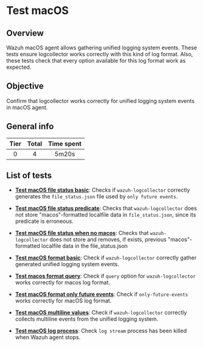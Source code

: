 # Test macOS

## Overview

Wazuh macOS agent allows gathering unified logging system events. These tests ensure logcollector works correctly with
this kind of log format. Also, these tests check that every option available for this log format work as expected.

## Objective

Confirm that logcollector works correctly for unified logging system events in macOS agent.

## General info

|Tier | Total | Time spent |
| :--:| :--:  | :--:       |
| 0   |    4 |    5m20s   |

## List of tests

- **[Test macOS file status basic](test_macos_file_status_basic.md)**: Checks if `wazuh-logcollector` correctly
generates the `file_status.json` file used by `only future events`.

- **[Test macOS file status predicate](test_macos_file_status_predicate.md)**: Checks that `wazuh-logcollector` does not
store "macos"-formatted localfile data in `file_status.json`, since its predicate is erroneous.

- **[Test macOS file status when no macos](test_macos_file_status_when_no_macos.md)**: Checks that `wazuh-logcollector`
does not store and removes, if exists, previous "macos"-formatted localfile data in the file_status.json

- **[Test macOS format basic](test_macos_format_basic.md)**: Check if `wazuh-logcollector` correctly gather generated 
unified logging system events.

- **[Test macos format query](test_macos_format_query.md)**: Check if `query` option for `wazuh-logcollector`
  works correctly for macos log format.

- **[Test macOS format only future events](test_macos_format_only_future_events.md)**: Check if `only-future-events`
  works correctly for macOS log format.
  
- **[Test macOS multiline values](test_macos_multiline_values.md)**: Check if `wazuh-logcollector` correctly collects multiline events from the unified logging system.

- **[Test macOS log process](test_macos_log_process.md)**: Check `log stream` process has been killed when
Wazuh agent stops.
